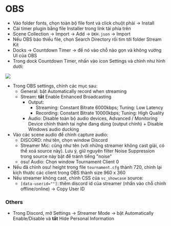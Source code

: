 # OBS
- Vào folder fonts, chọn toàn bộ file font và click chuột phải -> Install
- Cài timer plugin bằng file Installer trong link tải phía trên
- Scene Collection -> Import -> Add -> `DKH.json` -> Import
- Nếu OBS báo thiếu file, chọn Search Directory rồi tìm tới folder Stream Kit
- Docks -> Countdown Timer -> để nó vào chỗ nào gọn và không vướng UI của OBS
- Trong dock Countdown Timer, nhấn vào icon Settings và chỉnh như hình dưới:

![](https://s.hoaq.works/mE3oC81Axu.png)

- Trong OBS settings, chỉnh các mục sau:
  - General: bật Automatically record when streaming
  - Stream: **tắt** Enable Enhanced Broadcasting
    - Output:
        - Streaming: Constant Bitrate 6000kbps; Tuning: Low Latency
        - Recording: Constant Bitrate 10000kbps; Tuning: High Quality
    - Audio: Disable toàn bộ audio devices, Advanced / Monitoring Device chỉnh thành tai nghe đang dùng (output chính) + Disable Windows audio ducking
- Vào các scene audio để chỉnh capture audio:
    - DISCORD: như tên, chọn window Discord
    - Streamer Mic: cũng như tên (với những streamer không cast giải, có thể xoá source này). Lưu ý, giữ nguyên filter Noise Suppression trong source này bật để tránh tiếng "noise"
    - osu! Audio: Chọn window Tournament Client 0
- Nếu đã chỉnh osu! height trong file `tournament.cfg` thành 720, chỉnh lại kích thước các client trong OBS thành size 960 x 360
- Nếu streamer không cast, chỉnh CSS của `vc_showcase` source:
  - `[data-userid=""]`: thêm discord id của streamer (nhấn vào chỗ chỉnh offline/online) -> Copy User ID

### Others
- Trong Discord, mở Settings -> Streamer Mode -> bật Automatically Enable/Disable và **tắt** Hide Personal Information
